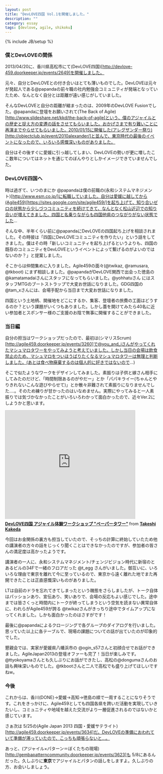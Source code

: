 ```yaml
---
layout: post
title: "DevLOVE四国 Vol.1を開催しました。"
description: ""
category: essay
tags: [devlove, agile, shikoku]
---
```

{% include JB/setup %}

### 僕とDevLOVEの関係

2013/04/20に、香川県高松市にて(DevLOVE四国)[http://devlove-459.doorkeeper.jp/events/2649]を開催しました。

元々、自分とDevLOVEとの付き合いはとても薄いものでした。DevLOVEは元々が発起人である@papandaの前々職の社内勉強会コミュニティが発端となっていたため、なんとなく自分とは距離が遠い感じがしていました。

そんなDevLOVEと自分の距離が縮まったのは、2009年のDevLOVE Fusionでした。@papandaに登壇をお願いされて(The Back of Agile)[http://www.slideshare.net/kkd/the-back-of-agile]という、僕のアジャイルとの歴史と捉え方の変遷の話をさせてもらいました。おかげさまで有り難いことに再演までやらせてもらいました。2010/01/15に開催した(アレグザンダー祭り)[http://objectclub.jp/event/2010alexander/]と並んで、東京時代の最後のイベントになったので、いろいろ感慨深いものがありました。

自分はその後すぐに愛媛に引っ越してしまい、DevLOVEの勢いが更に増したここ数年についてはネットを通じてのぼんやりとしかイメージできていませんでした。

### DevLOVE四国へ

時は過ぎて、いつのまにか @papandaは僕の前職の(永和システムマネジメント)[http://www.esm.co.jp/]に転職していました。自分は愛媛に越してから(Agile459)[https://sites.google.com/site/agile459/]を起ち上げて、知り合いゼロの状態から少しづつコミュニティを続けてきて、なんとなく松山近辺での知り合いが増えてきました。四国と名乗りながらも四国他県のつながりがない状態でした...

そんな中、半年くらい前に@papandaにDevLOVEの四国起ち上げを相談されました。その時彼は「四国にDevLOVEコミュニティを作りたい」という話をしてきました。僕はその時「新しいコミュニティを起ち上げるというよりも、四国の既存のコミュニティをDevLOVEというイベントによって繋げるのがよいのではないのか？」と提案しました。

そこからは仲間集めに入りました。Agile459の面々(@twikaz, @ramusara, @tkboot) にまず相談しました。@papandaがDevLOVE関西で出会った徳島の @kamatamadaiさんにスタッフになってもらいました。@yohhatuさん にはスタッフMTGのブートストラップで大変お世話になりました。GDG四国の@tam_xさんには、会場手配から当日まで大変お世話になりました。

四国という土地柄、開催地をどこにするか、集客、登壇者の旅費の工面はどうするのか？という課題がいくつもありました。しかし蓋を開けてみたら40名に近い参加者とスポンサー様のご支援のお陰で無事に開催することができました。

### 当日編

自分の担当はワークショップだったので、最初は(シマリスScrum)[http://agile459.doorkeeper.jp/events/3260]で@you_and_iさんがやってくれたマシュマロタワーをやってみようと考えていました。しかし当日の会場は飲食禁止のため、マシュマロをついほうばりたくなるマシュマロタワーは無理と判断しました。(あとは食べ物廃棄するのは個人的に好きではないので...) 

そこで似たようなワークをデザインしてみました。素振りは子供と嫁さん相手にしてみたのだけど、「時間制限あるのがやだー」とか「パパキライー(ちゃんとやりきれないこんな遊びやらせて)」とか散々非難されて素振りになりませんでした....。そのため練りが甘かったのはいなめません。実際にやってみると一人素振りでは気づかなかったことがいろいろわかって面白かったので、近々Ver.2にしようかと思います。

<iframe src="http://www.slideshare.net/slideshow/embed_code/19500344" width="427" height="356" frameborder="0" marginwidth="0" marginheight="0" scrolling="no" style="border:1px solid #CCC;border-width:1px 1px 0;margin-bottom:5px" allowfullscreen webkitallowfullscreen mozallowfullscreen> </iframe> <div style="margin-bottom:5px"> <strong> <a href="http://www.slideshare.net/kkd/devlove-19500344" title="DevLOVE四国 アジャイル体験ワークショップ &quot;ペーパータワー&quot;" target="_blank">DevLOVE四国 アジャイル体験ワークショップ &quot;ペーパータワー&quot;</a> </strong> from <strong><a href="http://www.slideshare.net/kkd" target="_blank">Takeshi Kakeda</a></strong> </div>

今回はお金関係の裏方も担当していたので、そっちの計算に終始していたため他の講演者の方々の話をじっくり聞くことはできなかったのですが、参加者の皆さんの満足度は高かったようです。

講演者の一人に、永和システムマネジメント/チェンジビジョン時代に新宿のとあるビルの34Fで一緒のフロアだった @t_egg さんがいました。御互いに、いろいろな理由で東京を離れて今に至っているので、東京から遠く離れた地でまた再開できたことは正直感慨深いものがありました。

  LTは自前のドラを忘れてきてしまったという醜態をさらしましたが、トーク自体はパッションあり、宣伝あり、笑いありで、会場の反応もよい感じでした。途中までは皆さくっと時間内にトークが終ってしまうという空気を読まない異常自体に、われらがAgile459が誇る @twikazさんがきっちり途中でタイムアップになってくれました。しかも面白かったのはさすがです！

最後に@papandaによるクロージングで各グループのダイアログを行いました。思っていた以上に各テーブルで、現場の課題についての話が出ていたのが印象的でした。

懇親会では、実家が愛媛県八幡浜市の @ogin_s57さんと初顔合せでお話ができました。AgileJapan2013の登壇オファーも完了！当日が楽しみです。@ttyokoyamaさんとも久しぶりにお話ができたし、高松の@dongumaさんのお話も興味深いものでした。@tkbootさんと二人で高松でも盛り上げてほしいですねw。 

### 今後

これからは、香川(DONE)→愛媛→高知→徳島の順で一周することになりそうです。これをきっかけに、Agile459としても四国各県を跨いだ活動を実現していきたいし、コミュニティや地域を越えた交流がより一層促進されるのではないかと感じています。

さぁ次は 5/25の(Agile Japan 2013 四国・愛媛サテライト)[http://agile459.doorkeeper.jp/events/3634]だ。DevLOVEの準備におわれていて準備が滞っていたので、こっちも頑張らないと...。

あっと、(アジャイル×パターン＝ぼくたちの現場)[http://gembapatterncommunity.doorkeeper.jp/events/3623]も 5/8にあるんだった。久しぶりに**東京**でアジャイルとパタンの話しをしますよ。久しぶりの方、お会いしましょう。





